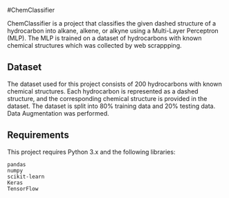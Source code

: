 #ChemClassifier

ChemClassifier is a project that classifies the given dashed structure of a hydrocarbon into alkane, alkene, or alkyne using a Multi-Layer Perceptron (MLP). The MLP is trained on a dataset of hydrocarbons with known chemical structures which was collected by web scrappping.
## Dataset

The dataset used for this project consists of 200 hydrocarbons with known chemical structures. Each hydrocarbon is represented as a dashed structure, and the corresponding chemical structure is provided in the dataset. The dataset is split into 80% training data and 20% testing data. Data Augmentation was performed.
## Requirements

This project requires Python 3.x and the following libraries:

    pandas
    numpy
    scikit-learn
    Keras
    TensorFlow
